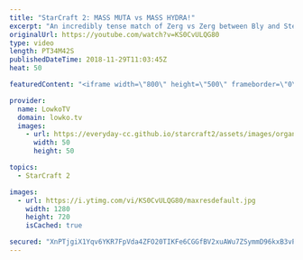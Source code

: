 ```yaml
---
title: "StarCraft 2: MASS MUTA vs MASS HYDRA!"
excerpt: "An incredibly tense match of Zerg vs Zerg between Bly and Stephano. Subscribe for more videos: http://lowko.tv/youtube Serral's Zerg vs Terran build order: https://goo.gl/DKGTSS  Zerglings, Banelings, Roaches, Hydralisks, Queens, Lurkers, Vipers and Ultralisks. Nearly all Zerg units get used in this"
originalUrl: https://youtube.com/watch?v=KS0CvULQG80
type: video
length: PT34M42S
publishedDateTime: 2018-11-29T11:03:45Z
heat: 50

featuredContent: "<iframe width=\"800\" height=\"500\" frameborder=\"0\" src=\"https://www.youtube.com/embed/KS0CvULQG80\" allow=\"accelerometer; autoplay; encrypted-media; gyroscope; picture-in-picture\" allowfullscreen></iframe>"

provider:
  name: LowkoTV
  domain: lowko.tv
  images:
    - url: https://everyday-cc.github.io/starcraft2/assets/images/organizations/lowko.tv-50x50.jpg
      width: 50
      height: 50

topics:
  - StarCraft 2

images:
  - url: https://i.ytimg.com/vi/KS0CvULQG80/maxresdefault.jpg
    width: 1280
    height: 720
    isCached: true

secured: "XnPTjgiX1Yqv6YKR7FpVda4ZFO20TIKFe6CGGfBV2xuAWu7ZSymmD96kxB3vPm37DXN8zQuiTaiwlnFSlH9Lzwr3rGKdg9WPn+1OjuAb/IMc6sxPBShNatk12A9s3QgMdEYdJxdFxt3/sSab0GJLtMfpbQxJLy/4v+pfHnTFx6Kg0pLv2BWPo0aW5GZ7jqMDHE9SkqmDQ4gzxXDsz4MZxwX6KRNmAy8/NqsgWkh3Dpmq/7ZWhflX2mHOJKlzfZ6WciwDeRAOGIWOBmldXeBet8W64GXIEirY5O7p9rBOlifPxQFTQvZY9/FUNcoNGbRAuzljn9mpQyCr+78e8AVvSimGYe+WJN6cZ5JzGMJ2mRz21JABeiVVV9O22Ae2g4HyhV3auATdAst1cQ86nFGz8+GohfvRxcs8zP+MvG6fpII=;bpMIurWquu4CATutxlnj9w=="
---
```


